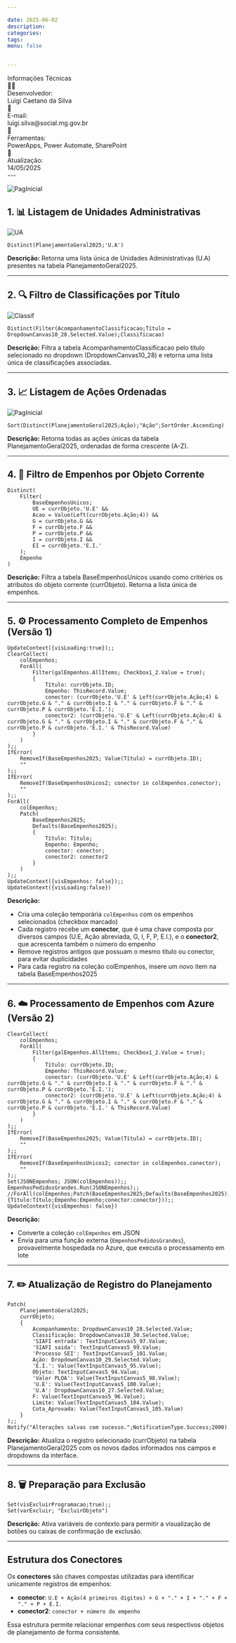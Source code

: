 ```yaml
---

date: 2025-06-02
description: 
categories: 
tags: 
menu: false


--- 
```

<div class="app-intro">
  <div class="app-card">
    <div class="card-header">Informações Técnicas</div>
    <div class="card-content">
      <div class="info-item">
        <div class="info-icon">👨‍💻</div>
        <div class="info-label">Desenvolvedor:</div>
        <div class="info-value">Luigi Caetano da Silva</div>
      </div>
      <div class="info-item">
        <div class="info-icon">📧</div>
        <div class="info-label">E-mail:</div>
        <div class="info-value">luigi.silva@social.mg.gov.br</div>
      </div>
      <div class="info-item">
        <div class="info-icon">🤖</div>
        <div class="info-label">Ferramentas:</div>
        <div class="info-value">PowerApps, Power Automate, SharePoint</div>
      </div>
      <div class="info-item">
        <div class="info-icon">🔄</div>
        <div class="info-label">Atualização:</div>
        <div class="info-value">14/05/2025</div>
      </div>
    </div>
  </div>
</div>
---

![PagInicial](../assets/images_PlanejamentoOrç/Pag_Detal.png)

## 1. 📊 Listagem de Unidades Administrativas

![UA](../assets/images_PlanejamentoOrç/UA.png)

```powerapps
Distinct(PlanejamentoGeral2025;'U.A')
```

**Descrição:** Retorna uma lista única de Unidades Administrativas (U.A) presentes na tabela PlanejamentoGeral2025.

---

## 2. 🔍 Filtro de Classificações por Título

![Classif](../assets/images_PlanejamentoOrç/Classificacao.png)

```powerapps
Distinct(Filter(AcompanhamentoClassificacao;Título = DropdownCanvas10_28.Selected.Value);Classificacao)
```

**Descrição:** Filtra a tabela AcompanhamentoClassificacao pelo título selecionado no dropdown (DropdownCanvas10_28) e retorna uma lista única de classificações associadas.

---

## 3. 📈 Listagem de Ações Ordenadas

![PagInicial](../assets/images_PlanejamentoOrç/Ação.png)

```powerapps
Sort(Distinct(PlanejamentoGeral2025;Ação);"Ação";SortOrder.Ascending)
```

**Descrição:** Retorna todas as ações únicas da tabela PlanejamentoGeral2025, ordenadas de forma crescente (A-Z).

---

## 4. 🎯 Filtro de Empenhos por Objeto Corrente

```powerapps
Distinct(
    Filter(
        BaseEmpenhosUnicos;
        UE = currObjeto.'U.E' && 
        Acao = Value(Left(currObjeto.Ação;4)) && 
        G = currObjeto.G && 
        F = currObjeto.F && 
        P = currObjeto.P && 
        I = currObjeto.I && 
        EI = currObjeto.'E.I.'
    );
    Empenho
)
```

**Descrição:** Filtra a tabela BaseEmpenhosUnicos usando como critérios os atributos do objeto corrente (currObjeto). Retorna a lista única de empenhos.

---

## 5. ⚙️ Processamento Completo de Empenhos (Versão 1)

```powerapps
UpdateContext({visLoading:true});;
ClearCollect(
    colEmpenhos;
    ForAll(
        Filter(galEmpenhos.AllItems; Checkbox1_2.Value = true);
        {
            Título: currObjeto.ID;
            Empenho: ThisRecord.Value;
            conector: (currObjeto.'U.E' & Left(currObjeto.Ação;4) & currObjeto.G & "." & currObjeto.I & "." & currObjeto.F & "." & currObjeto.P & currObjeto.'E.I.');
            conector2: (currObjeto.'U.E' & Left(currObjeto.Ação;4) & currObjeto.G & "." & currObjeto.I & "." & currObjeto.F & "." & currObjeto.P & currObjeto.'E.I.' & ThisRecord.Value)
        }
    )
);;
IfError(
    RemoveIf(BaseEmpenhos2025; Value(Título) = currObjeto.ID);
    ""
);;
IfError(
    RemoveIf(BaseEmpenhosUnicos2; conector in colEmpenhos.conector);
    ""
);;
ForAll(
    colEmpenhos;
    Patch(
        BaseEmpenhos2025;
        Defaults(BaseEmpenhos2025);
        {
            Título: Título;
            Empenho: Empenho;
            conector: conector;
            conector2: conector2
        }
    )
);;
UpdateContext({visEmpenhos: false});;
UpdateContext({visLoading:false})
```

**Descrição:** 
- Cria uma coleção temporária `colEmpenhos` com os empenhos selecionados (checkbox marcado)
- Cada registro recebe um **conector**, que é uma chave composta por diversos campos (U.E, Ação abreviada, G, I, F, P, E.I.), e o **conector2**, que acrescenta também o número do empenho
- Remove registros antigos que possuam o mesmo título ou conector, para evitar duplicidades
- Para cada registro na coleção colEmpenhos, insere um novo item na tabela BaseEmpenhos2025

---

## 6. ☁️ Processamento de Empenhos com Azure (Versão 2)

```powerapps
ClearCollect(
    colEmpenhos;
    ForAll(
        Filter(galEmpenhos.AllItems; Checkbox1_2.Value = true);
        {
            Título: currObjeto.ID;
            Empenho: ThisRecord.Value;
            conector: (currObjeto.'U.E' & Left(currObjeto.Ação;4) & currObjeto.G & "." & currObjeto.I & "." & currObjeto.F & "." & currObjeto.P & currObjeto.'E.I.');
            conector2: (currObjeto.'U.E' & Left(currObjeto.Ação;4) & currObjeto.G & "." & currObjeto.I & "." & currObjeto.F & "." & currObjeto.P & currObjeto.'E.I.' & ThisRecord.Value)
        }
    )
);;
IfError(
    RemoveIf(BaseEmpenhos2025; Value(Título) = currObjeto.ID);
    ""
);;
IfError(
    RemoveIf(BaseEmpenhosUnicos2; conector in colEmpenhos.conector);
    ""
);;
Set(JSONEmpenhos; JSON(colEmpenhos));;
EmpenhosPedidosGrandes.Run(JSONEmpenhos);;
//ForAll(colEmpenhos;Patch(BaseEmpenhos2025;Defaults(BaseEmpenhos2025);{Título:Título;Empenho:Empenho;conector:conector}));;
UpdateContext({visEmpenhos: false})
```

**Descrição:**
- Converte a coleção `colEmpenhos` em JSON
- Envia para uma função externa (`EmpenhosPedidosGrandes`), provavelmente hospedada no Azure, que executa o processamento em lote

---

## 7. ✏️ Atualização de Registro do Planejamento

```powerapps
Patch(
    PlanejamentoGeral2025;
    currObjeto;
    {
        Acompanhamento: DropdownCanvas10_28.Selected.Value;
        Classificação: DropdownCanvas10_30.Selected.Value;
        'SIAFI entrada': TextInputCanvas5_97.Value;
        'SIAFI saida': TextInputCanvas5_99.Value;
        'Processo SEI': TextInputCanvas5_101.Value;
        Ação: DropdownCanvas10_29.Selected.Value;
        'E.I.': Value(TextInputCanvas5_95.Value);
        Objeto: TextInputCanvas5_94.Value;
        'Valor PLOA': Value(TextInputCanvas5_98.Value);
        'U.E': Value(TextInputCanvas5_100.Value);
        'U.A': DropdownCanvas10_27.Selected.Value;
        F: Value(TextInputCanvas5_96.Value);
        Limite: Value(TextInputCanvas5_104.Value);
        Cota_Aprovada: Value(TextInputCanvas5_105.Value)
    }
);;
Notify("Alterações salvas com sucesso.";NotificationType.Success;2000)
```

**Descrição:** Atualiza o registro selecionado (currObjeto) na tabela PlanejamentoGeral2025 com os novos dados informados nos campos e dropdowns da interface.

---

## 8. 🗑️ Preparação para Exclusão

```powerapps
Set(visExcluirProgramacao;true);;
Set(varExcluir; "ExcluirObjeto")
```

**Descrição:** Ativa variáveis de contexto para permitir a visualização de botões ou caixas de confirmação de exclusão.

---

## Estrutura dos Conectores

Os **conectores** são chaves compostas utilizadas para identificar unicamente registros de empenhos:

- **conector**: `U.E + Ação(4 primeiros dígitos) + G + "." + I + "." + F + "." + P + E.I.`
- **conector2**: `conector + número do empenho`

Essa estrutura permite relacionar empenhos com seus respectivos objetos de planejamento de forma consistente.